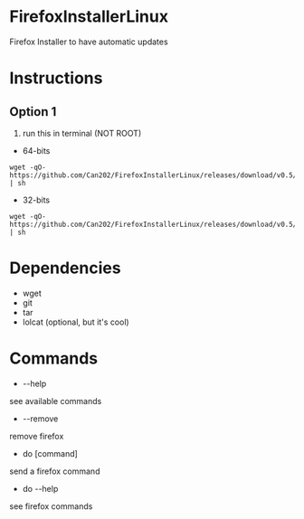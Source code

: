 # FirefoxInstallerLinux
Firefox Installer to have automatic updates

# Instructions

## Option 1

1. run this in terminal (NOT ROOT)

- 64-bits
~~~
wget -qO- https://github.com/Can202/FirefoxInstallerLinux/releases/download/v0.5/firefox_installer_64 | sh
~~~
- 32-bits
~~~
wget -qO- https://github.com/Can202/FirefoxInstallerLinux/releases/download/v0.5/firefox_installer_32 | sh
~~~

# Dependencies

- wget
- git
- tar
- lolcat (optional, but it's cool)

# Commands

- --help

see available commands

- --remove

remove firefox

- do [command]

send a firefox command

- do --help

see firefox commands
